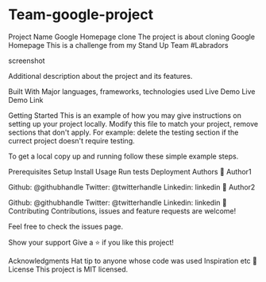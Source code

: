# Team-google-project

Project Name
Google Homepage clone 
The project is about cloning Google Homepage
This is a challenge from my Stand Up Team #Labradors

screenshot

Additional description about the project and its features.

Built With
Major languages,
frameworks,
technologies used
Live Demo
Live Demo Link

Getting Started
This is an example of how you may give instructions on setting up your project locally. Modify this file to match your project, remove sections that don't apply. For example: delete the testing section if the currect project doesn't require testing.

To get a local copy up and running follow these simple example steps.

Prerequisites
Setup
Install
Usage
Run tests
Deployment
Authors
👤 Author1

Github: @githubhandle
Twitter: @twitterhandle
Linkedin: linkedin
👤 Author2

Github: @githubhandle
Twitter: @twitterhandle
Linkedin: linkedin
🤝 Contributing
Contributions, issues and feature requests are welcome!

Feel free to check the issues page.

Show your support
Give a ⭐️ if you like this project!

Acknowledgments
Hat tip to anyone whose code was used
Inspiration
etc
📝 License
This project is MIT licensed.
